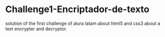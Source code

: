 # Challenge1-Encriptador-de-texto
solution of the first challenge of alura latam about html5 and css3 about a text encrypter and decryptor.
